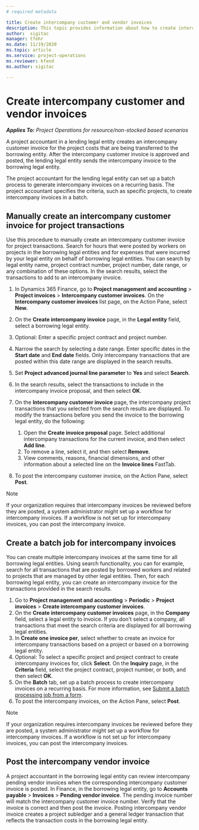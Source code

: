 ```yaml
---
# required metadata

title: Create intercompany customer and vendor invoices
description: This topic provides information about how to create intercompany customer and vendor invoices.
author:  sigitac
manager: tfehr
ms.date: 11/19/2020 
ms.topic: article
ms.service: project-operations
ms.reviewer: kfend
ms.author: sigitac

---
```


# Create intercompany customer and vendor invoices

_**Applies To:** Project Operations for resource/non-stocked based scenarios_

A project accountant in a lending legal entity creates an intercompany customer invoice for the project costs that are being transferred to the borrowing entity. After the intercompany customer invoice is approved and posted, the lending legal entity sends the intercompany invoice to the borrowing legal entity.

The project accountant for the lending legal entity can set up a batch process to generate intercompany invoices on a recurring basis. The project accountant specifies the criteria, such as specific projects, to create intercompany invoices in a batch.

## Manually create an intercompany customer invoice for project transactions 

Use this procedure to manually create an intercompany customer invoice for project transactions. Search for hours that were posted by workers on projects in the borrowing legal entities and for expenses that were incurred by your legal entity on behalf of borrowing legal entities. You can search by legal entity name, project contract number, project number, date range, or any combination of these options. In the search results, select the transactions to add to an intercompany invoice.

1. In Dynamics 365 Finance, go to **Project management and accounting** > **Project invoices** > **Intercompany customer invoices**. On the **Intercompany customer invoices**  list page, on the Action Pane, select **New.**
2. On the **Create intercompany invoice** page, in the **Legal entity** field, select a borrowing legal entity.
3. Optional: Enter a specific project contract and project number.
4. Narrow the search by selecting a date range. Enter specific dates in the **Start date** and **End date** fields. Only intercompany transactions that are posted within this date range are displayed in the search results.
5. Set **Project advanced journal line parameter** to **Yes** and select **Search**.
6. In the search results, select the transactions to include in the intercompany invoice proposal, and then select **OK**.
7. On the **Intercompany customer invoice** page, the intercompany project transactions that you selected from the search results are displayed. To modify the transactions before you send the invoice to the borrowing legal entity, do the following:
  
    1. Open the **Create invoice proposal** page. Select additional intercompany transactions for the current invoice, and then select **Add line**.
    2. To remove a line, select it, and then select **Remove**.
    3. View comments, reasons, financial dimensions, and other information about a selected line on the  **Invoice lines**  FastTab.
    
8. To post the intercompany customer invoice, on the Action Pane, select **Post**.

> [!NOTE]
> If your organization requires that intercompany invoices be reviewed before they are posted, a system administrator might set up a workflow for intercompany invoices. If a workflow is not set up for intercompany invoices, you can post the intercompany invoice.

## Create a batch job for intercompany invoices

You can create multiple intercompany invoices at the same time for all borrowing legal entities. Using search functionality, you can for example, search for all transactions that are posted by borrowed workers and related to projects that are managed by other legal entities. Then, for each borrowing legal entity, you can create an intercompany invoice for the transactions provided in the search results.

1. Go to **Project management and accounting** > **Periodic** > **Project invoices** > **Create intercompany customer invoices**.
2. On the **Create intercompany customer invoices** page, in the **Company**  field, select a legal entity to invoice. If you don't select a company, all transactions that meet the search criteria are displayed for all borrowing legal entities.
3. In **Create one invoice per**, select whether to create an invoice for intercompany transactions based on a project or based on a borrowing legal entity.
4. Optional: To select a specific project and project contract to create intercompany invoices for, click **Select**. On the **Inquiry** page, in the **Criteria** field, select the project contract, project number, or both, and then select **OK**.
5. On the **Batch** tab, set up a batch process to create intercompany invoices on a recurring basis. For more information, see [Submit a batch processing job from a form](https://docs.microsoft.com/dynamicsax-2012/appuser-itpro/submit-a-batch-processing-job-from-a-form).
6. To post the intercompany invoices, on the Action Pane, select **Post**.

> [!NOTE]
> If your organization requires intercompany invoices be reviewed before they are posted, a system administrator might set up a workflow for intercompany invoices. If a workflow is not set up for intercompany invoices, you can post the intercompany invoices.

## Post the intercompany vendor invoice

A project accountant in the borrowing legal entity can review intercompany pending vendor invoices when the corresponding intercompany customer invoice is posted. In Finance, in the borrowing legal entity, go to **Accounts payable** > **Invoices** > **Pending vendor invoice**. The pending invoice number will match the intercompany customer invoice number. Verify that the invoice is correct and then post the invoice. Posting intercompany vendor invoice creates a project subledger and a general ledger transaction that reflects the transaction costs in the borrowing legal entity.
